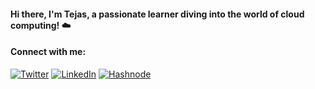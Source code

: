 #### Hi there, I'm Tejas, a passionate learner diving into the world of cloud computing! ☁️

#### Connect with me:

[![Twitter](https://img.shields.io/badge/twitter-%2300acee.svg?&style=for-the-badge&logo=twitter&logoColor=white)](https://twitter.com/tejasvtwts)
[![LinkedIn](https://img.shields.io/badge/linkedin-%231E77B5.svg?&style=for-the-badge&logo=linkedin&logoColor=white)](https://www.linkedin.com/in/say-hello-to-tejas)
[![Hashnode](https://img.shields.io/badge/hashnode-%232962FF.svg?&style=for-the-badge&logo=hashnode&logoColor=white)](https://hashnode.com/@tejasv)
